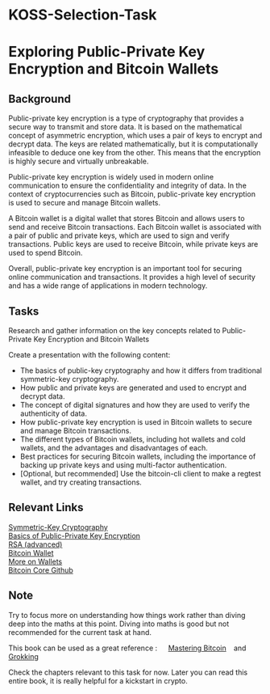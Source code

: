 # KOSS-Selection-Task
# Exploring Public-Private Key Encryption and Bitcoin Wallets

## Background

Public-private key encryption is a type of cryptography that provides a secure way to transmit and store data. It is based on the mathematical concept of asymmetric encryption, which uses a pair of keys to encrypt and decrypt data. The keys are related mathematically, but it is computationally infeasible to deduce one key from the other. This means that the encryption is highly secure and virtually unbreakable.

Public-private key encryption is widely used in modern online communication to ensure the confidentiality and integrity of data. In the context of cryptocurrencies such as Bitcoin, public-private key encryption is used to secure and manage Bitcoin wallets.

A Bitcoin wallet is a digital wallet that stores Bitcoin and allows users to send and receive Bitcoin transactions. Each Bitcoin wallet is associated with a pair of public and private keys, which are used to sign and verify transactions. Public keys are used to receive Bitcoin, while private keys are used to spend Bitcoin.

Overall, public-private key encryption is an important tool for securing online communication and transactions. It provides a high level of security and has a wide range of applications in modern technology.

## Tasks

Research and gather information on the key concepts related to Public-Private Key Encryption and Bitcoin Wallets

Create a presentation with the following content:
- The basics of public-key cryptography and how it differs from traditional symmetric-key cryptography.
- How public and private keys are generated and used to encrypt and decrypt data.
- The concept of digital signatures and how they are used to verify the authenticity of data.
- How public-private key encryption is used in Bitcoin wallets to secure and manage Bitcoin transactions.
- The different types of Bitcoin wallets, including hot wallets and cold wallets, and the advantages and disadvantages of each.
- Best practices for securing Bitcoin wallets, including the importance of backing up private keys and using multi-factor authentication.
- [Optional, but recommended] Use the bitcoin-cli client to make a regtest wallet, and try creating transactions.

## Relevant Links

[Symmetric-Key Cryptography](https://doubleoctopus.com/security-wiki/encryption-and-cryptography/symmetric-key-cryptography/#:~:text=What%20is%20the%20difference%20between,and%20the%20other%20to%20decrypt/) \
[Basics of Public-Private Key Encryption](https://skerritt.blog/how-does-public-key-cryptography-work/) \
[RSA (advanced)](https://www.comparitech.com/blog/information-security/rsa-encryption/) \
[Bitcoin Wallet](https://www.forbes.com/advisor/in/investing/cryptocurrency/what-is-a-bitcoin-wallet/#:~:text=Bitcoin%20wallets%20not%20only%20hold,can%20open%20your%20Bitcoin%20wallet/) \
[More on Wallets](https://101blockchains.com/crypto-wallets/) \
[Bitcoin Core Github](https://github.com/bitcoin/bitcoin/tree/master/doc/)

## Note

Try to focus more on understanding how things work rather than diving deep into the maths at this point. Diving into maths is good but not recommended for the current task at hand.

This book can be used as a great reference : &emsp; [Mastering Bitcoin](https://github.com/bitcoinbook/bitcoinbook/) &ensp; and &ensp; [Grokking](https://rosenbaum.se/book/grokking-bitcoin.html/)

Check the chapters relevant to this task for now. Later you can read this entire book, it is really helpful for a kickstart in crypto.